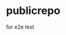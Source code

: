 # publicrepo
for e2e test








































































































































































































































































































































































































































































































































































































































































































































































































































































































































































































































































































































































































































































































































































































































































































































































































































































































































































































































































































